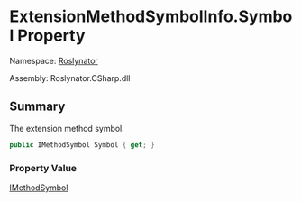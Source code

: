 # ExtensionMethodSymbolInfo\.Symbol Property

Namespace: [Roslynator](../../README.md)

Assembly: Roslynator\.CSharp\.dll

## Summary

The extension method symbol\.

```csharp
public IMethodSymbol Symbol { get; }
```

### Property Value

[IMethodSymbol](https://docs.microsoft.com/en-us/dotnet/api/microsoft.codeanalysis.imethodsymbol)


